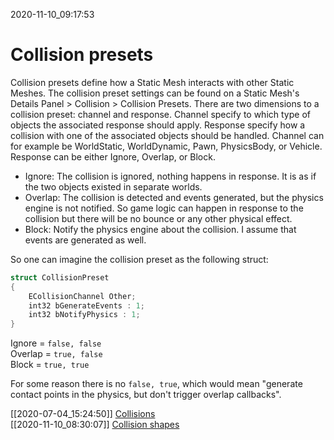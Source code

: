 2020-11-10_09:17:53

# Collision presets

Collision presets define how a Static Mesh interacts with other Static Meshes.
The collision preset settings can be found on a Static Mesh's Details Panel > Collision > Collision Presets.
There are two dimensions to a collision preset: channel and response.
Channel specify to which type of objects the associated response should apply.
Response specify how a collision with one of the associated objects should be handled.
Channel can for example be WorldStatic, WorldDynamic, Pawn, PhysicsBody, or Vehicle.
Response can be either Ignore, Overlap, or Block.
- Ignore: The collision is ignored, nothing happens in response. It is as if the two objects existed in separate worlds.
- Overlap: The collision is detected and events generated, but the physics engine is not notified. So game logic can happen in response to the collision but there will be no bounce or any other physical effect.
- Block: Notify the physics engine about the collision. I assume that events are generated as well.

So one can imagine the collision preset as the following struct:
```c++
struct CollisionPreset
{
    ECollisionChannel Other;
    int32 bGenerateEvents : 1;
    int32 bNotifyPhysics : 1; 
}
```

Ignore =  `false, false`  
Overlap = `true, false`  
Block = `true, true`  

For some reason there is no `false, true`, which would mean "generate contact points in the physics, but don't trigger overlap callbacks".


[[2020-07-04_15:24:50]] [Collisions](./Collisions.md)  
[[2020-11-10_08:30:07]] [Collision shapes](./Collision%20shapes.md)  

